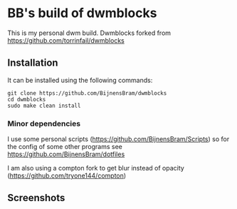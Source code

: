 # BB's build of dwmblocks

This is my personal dwm build. Dwmblocks forked from https://github.com/torrinfail/dwmblocks

## Installation

It can be installed using the following commands:

```
git clone https://github.com/BijnensBram/dwmblocks
cd dwmblocks
sudo make clean install
```

### Minor dependencies

I use some  personal scripts (https://github.com/BijnensBram/Scripts) so for the config of some other programs see https://github.com/BijnensBram/dotfiles

I am also using a compton fork to get blur instead of opacity (https://github.com/tryone144/compton) 

## Screenshots 
